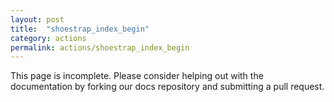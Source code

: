 ```yaml
---
layout: post
title:  "shoestrap_index_begin"
category: actions
permalink: actions/shoestrap_index_begin
---
```


This page is incomplete. Please consider helping out with the documentation by forking our docs repository and submitting a pull request.